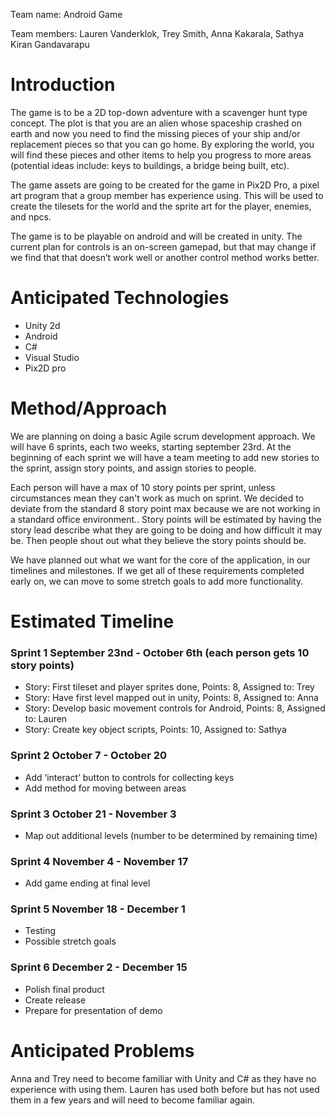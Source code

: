 Team name: Android Game

Team members: Lauren Vanderklok, Trey Smith, Anna Kakarala, Sathya Kiran Gandavarapu

# Introduction
The game is to be a 2D top-down adventure with a scavenger hunt type concept.  The plot is that you are an alien whose spaceship crashed on earth and now you need to find the missing pieces of your ship and/or replacement pieces so that you can go home.  By exploring the world, you will find these pieces and other items to help you progress to more areas (potential ideas include:  keys to buildings, a bridge being built, etc).

The game assets are going to be created for the game in Pix2D Pro, a pixel art program that a group member has experience using.  This will be used to create the tilesets for the world and the sprite art for the player, enemies, and npcs.

The game is to be playable on android and will be created in unity.  The current plan for controls is an on-screen gamepad, but that may change if we find that that doesn’t work well or another control method works better.


# Anticipated Technologies

* Unity 2d
* Android
* C#
* Visual Studio
* Pix2D pro

# Method/Approach

We are planning on doing a basic Agile scrum development approach. We will have 6 sprints, each two weeks, starting september 23rd. At the beginning of each sprint we will have a team meeting to add new stories to the sprint, assign story points, and assign stories to people. 

Each person will have a max of 10 story points per sprint, unless circumstances mean they can't work as much on sprint. We decided to deviate from the standard 8 story point max because we are not working in a standard office environment.. Story points will be estimated by having the story lead describe what they are going to be doing and how difficult it may be. Then people shout out what they believe the story points should be. 

We have planned out what we want for the core of the application, in our timelines and milestones. If we get all of these requirements completed early on, we can move to some stretch goals to add more functionality.


# Estimated Timeline

### Sprint 1 September 23nd - October 6th (each person gets 10 story points) 
* Story: First tileset and player sprites done, Points: 8, Assigned to: Trey
* Story: Have first level mapped out in unity, Points: 8, Assigned to: Anna
* Story: Develop basic movement controls for Android, Points: 8, Assigned to: Lauren
* Story: Create key object scripts, Points: 10, Assigned to: Sathya


### Sprint 2 October 7 - October 20
* Add ‘interact’ button to controls for collecting keys 
* Add method for moving between areas 


### Sprint 3 October 21 -  November 3
* Map out additional levels (number to be determined by remaining time)

### Sprint 4 November 4 - November 17
* Add game ending at final level

### Sprint 5 November 18 -  December 1
* Testing
* Possible stretch goals

### Sprint 6 December 2 - December 15
* Polish final product
* Create release
* Prepare for presentation of demo


# Anticipated Problems

Anna and Trey need to become familiar with Unity and C# as they have no experience with using them. Lauren has used both before but has not used them in a few years and will need to become familiar again.  
